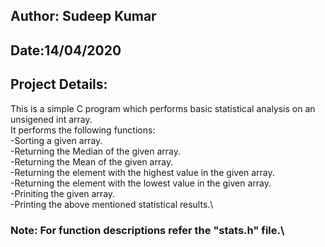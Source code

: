 ## Author: Sudeep Kumar
## Date:14/04/2020
## Project Details:
 This is a simple C program which performs basic statistical analysis on an unsigened int array.\
 It performs the following functions:\
  -Sorting a given array.\
  -Returning the Median of the given array. \
  -Returning the Mean of the given array.\
  -Returning the element with the highest value in the given array.\
  -Returning the element with the lowest value in the given array.\
  -Priniting the given array.\
  -Printing the above mentioned statistical results.\
### Note: For function descriptions refer the "stats.h" file.\
